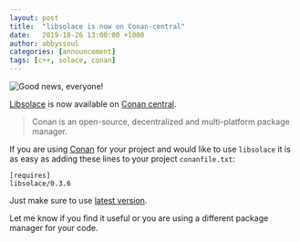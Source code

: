 ```yaml
---
layout: post
title:  "libsolace is now on Conan-central"
date:   2019-10-26 13:00:00 +1000
author: abbyssoul
categories: [announcement]
tags: [c++, solace, conan]
---
```


![Good news, everyone!](http://www.quickmeme.com/img/be/beeea97c622c5614a80371eb0aece7082a3ff1b50421cf5acae3125c65ba5d8f.jpg)

[Libsolace][libsolace-git] is now available on [Conan central][libsolace-conan-latest].


> Conan is an open-source, decentralized and multi-platform
package manager.

If you are using [Conan](https://conan.io/) for your project and would like to use `libsolace` it is as easy as adding these lines to your project `conanfile.txt`:
```
[requires]
libsolace/0.3.6
```

Just make sure to use [latest version][libsolace-conan-latest].

Let me know if you find it useful or you are using a different package manager for your code.

[libsolace-conan-latest]: https://bintray.com/conan/conan-center/libsolace%3A_/_latestVersion
[libsolace-git]: https://github.com/abbyssoul/libsolace
